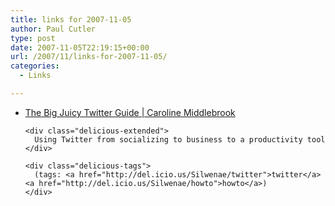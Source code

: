 ```yaml
---
title: links for 2007-11-05
author: Paul Cutler
type: post
date: 2007-11-05T22:19:15+00:00
url: /2007/11/links-for-2007-11-05/
categories:
  - Links

---
```

<ul class="delicious">
  <li>
    <div class="delicious-link">
      <a href="http://www.caroline-middlebrook.com/blog/twitter-guide/">The Big Juicy Twitter Guide | Caroline Middlebrook</a>
    </div>
    
    <div class="delicious-extended">
      Using Twitter from socializing to business to a productivity tool
    </div>
    
    <div class="delicious-tags">
      (tags: <a href="http://del.icio.us/Silwenae/twitter">twitter</a> <a href="http://del.icio.us/Silwenae/howto">howto</a>)
    </div>
  </li>
</ul>